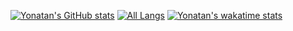[![Yonatan's GitHub stats](https://github-readme-stats.vercel.app/api?username=yonatan895)](https://github.com/yonatan895/github-readme-stats)
[![All Langs](https://github-readme-stats.vercel.app/api/top-langs/?username=yonatan895)](https://github.com/yonatan895/github-readme-stats)
[![Yonatan's wakatime stats](https://github-readme-stats.vercel.app/api/wakatime?username=jonyco)](https://github.com/yonatan895/github-readme-stats)

